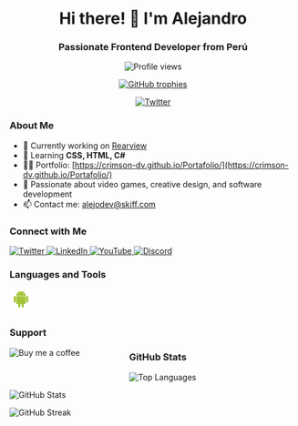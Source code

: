 <h1 align="center">Hi there! 👋 I'm Alejandro</h1>
<h3 align="center">Passionate Frontend Developer from Perú</h3>

<p align="center">
  <img src="https://komarev.com/ghpvc/?username=crimson-dv&label=Profile%20views&color=0e75b6&style=flat" alt="Profile views"/>
</p>

<p align="center">
  <a href="https://github.com/ryo-ma/github-profile-trophy">
    <img src="https://github-profile-trophy.vercel.app/?username=crimson-dv" alt="GitHub trophies"/>
  </a>
</p>

<p align="center">
  <a href="https://twitter.com/ramper29" target="_blank">
    <img src="https://img.shields.io/twitter/follow/ramper29?logo=twitter&style=for-the-badge" alt="Twitter"/>
  </a>
</p>

### About Me
- 🔭 Currently working on [Rearview](https://gamejolt.com/games/rearview/851945)
- 🌱 Learning **CSS, HTML, C#**
- 👨‍💻 Portfolio: [https://crimson-dv.github.io/Portafolio/](https://crimson-dv.github.io/Portafolio/)
- 💬 Passionate about video games, creative design, and software development
- 📫 Contact me: [alejodev@skiff.com](mailto:alejodev@skiff.com)

### Connect with Me
<p align="left">
  <a href="https://twitter.com/ramper29" target="_blank">
    <img src="https://raw.githubusercontent.com/rahuldkjain/github-profile-readme-generator/master/src/images/icons/Social/twitter.svg" alt="Twitter" height="30" width="40" />
  </a>
  <a href="https://linkedin.com/in/redd-lozano/" target="_blank">
    <img src="https://raw.githubusercontent.com/rahuldkjain/github-profile-readme-generator/master/src/images/icons/Social/linked-in-alt.svg" alt="LinkedIn" height="30" width="40" />
  </a>
  <a href="https://www.youtube.com/c/redd_28" target="_blank">
    <img src="https://raw.githubusercontent.com/rahuldkjain/github-profile-readme-generator/master/src/images/icons/Social/youtube.svg" alt="YouTube" height="30" width="40" />
  </a>
  <a href="https://discord.gg/Qu8xxBTK3k" target="_blank">
    <img src="https://raw.githubusercontent.com/rahuldkjain/github-profile-readme-generator/master/src/images/icons/Social/discord.svg" alt="Discord" height="30" width="40" />
  </a>
</p>

### Languages and Tools
<p align="left">
  <img src="https://raw.githubusercontent.com/devicons/devicon/master/icons/android/android-original-wordmark.svg" alt="Android" width="40" height="40"/>
  <!-- Add more icons as needed -->
</p>

### Support
<p>
  <a href="https://www.buymeacoffee.com/redd28">
    <img align="left" src="https://cdn.buymeacoffee.com/buttons/v2/default-yellow.png" height="50" width="210" alt="Buy me a coffee"/>
  </a>
</p>

### GitHub Stats
<p align="left">
  <img src="https://github-readme-stats.vercel.app/api/top-langs?username=crimson-dv&show_icons=true&locale=en&layout=compact" alt="Top Languages" />
</p>

<p align="left">
  <img src="https://github-readme-stats.vercel.app/api?username=crimson-dv&show_icons=true&locale=en" alt="GitHub Stats" />
</p>

<p align="left">
  <img src="https://github-readme-streak-stats.herokuapp.com/?user=crimson-dv" alt="GitHub Streak" />
</p>
